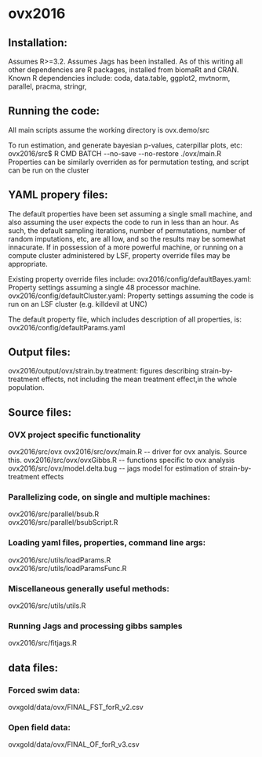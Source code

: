 # ovx2016

## Installation:
Assumes R>=3.2. Assumes Jags has been installed. As of this writing all other dependencies are R packages, installed from biomaRt and CRAN. Known R dependencies include: coda, data.table, ggplot2, mvtnorm, parallel, pracma, stringr,

## Running the code:
All main scripts assume the working directory is ovx.demo/src

To run estimation, and generate bayesian p-values, caterpillar plots, etc:
ovx2016/src$ R CMD BATCH --no-save --no-restore ./ovx/main.R
Properties can be similarly overriden as for permutation testing, and script can be run on the cluster


## YAML propery files:
The default properties have been set assuming a single small machine, and also assuming the user expects the code to run in less than an hour. As such, the default sampling iterations, number of permutations, number of random imputations, etc, are all low, and so the results may be somewhat innacurate. If in possession of a more powerful machine, or running on a compute cluster administered by LSF, property override files may be appropriate.

Existing property override files include:
ovx2016/config/defaultBayes.yaml:   Property settings assuming a single 48 processor machine.
ovx2016/config/defaultCluster.yaml: Property settings assuming the code is run on an LSF cluster (e.g. killdevil at UNC)

The default property file, which includes description of all properties, is:
ovx2016/config/defaultParams.yaml


## Output files:
ovx2016/output/ovx/strain.by.treatment: figures describing strain-by-treatment effects, not including the mean treatment effect,in the whole population.  


## Source files:  

### OVX project specific functionality  
ovx2016/src/ovx
ovx2016/src/ovx/main.R      -- driver for ovx analyis. Source this.
ovx2016/src/ovx/ovxGibbs.R  -- functions specific to ovx analysis 
ovx2016/src/ovx/model.delta.bug     -- jags model for estimation of strain-by-treatment effects  


### Parallelizing code, on single and multiple machines:  
ovx2016/src/parallel/bsub.R  
ovx2016/src/parallel/bsubScript.R  

### Loading yaml files, properties, command line args:  
ovx2016/src/utils/loadParams.R  
ovx2016/src/utils/loadParamsFunc.R  

### Miscellaneous generally useful methods:  
ovx2016/src/utils/utils.R  

### Running Jags and processing gibbs samples  
ovx2016/src/fitjags.R  


## data files:

### Forced swim data:
ovxgold/data/ovx/FINAL_FST_forR_v2.csv

### Open field data:
ovxgold/data/ovx/FINAL_OF_forR_v3.csv
